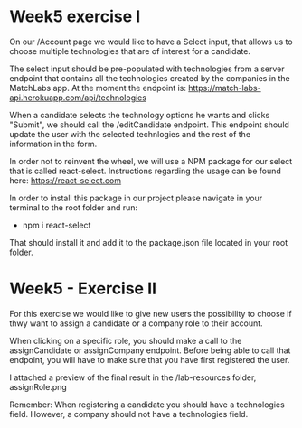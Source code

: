 # Week5 exercise I

On our /Account page we would like to have a Select input, that allows us to choose multiple technologies that are of interest for a candidate.

The select input should be pre-populated with technologies from a server endpoint that contains all the technologies created by the companies in the MatchLabs app. At the moment the endpoint is:
https://match-labs-api.herokuapp.com/api/technologies

When a candidate selects the technology options he wants and clicks "Submit", we should call the /editCandidate endpoint.
This endpoint should update the user with the selected technlogies and the rest of the information in the form.

In order not to reinvent the wheel, we will use a NPM package for our select that is called react-select.
Instructions regarding the usage can be found here:
https://react-select.com

In order to install this package in our project please navigate in your terminal to the root folder and run:

- npm i react-select

That should install it and add it to the package.json file located in your root folder.

# Week5 - Exercise II

For this exercise we would like to give new users the possibility to choose if thwy want to assign a candidate or a company role to their account.

When clicking on a specific role, you should make a call to the assignCandidate or assignCompany endpoint. Before being able to call that endpoint, you will have to make sure that you have first registered the user.

I attached a preview of the final result in the /lab-resources folder, assignRole.png

Remember: When registering a candidate you should have a technologies field. However, a company should not have a technologies field.


